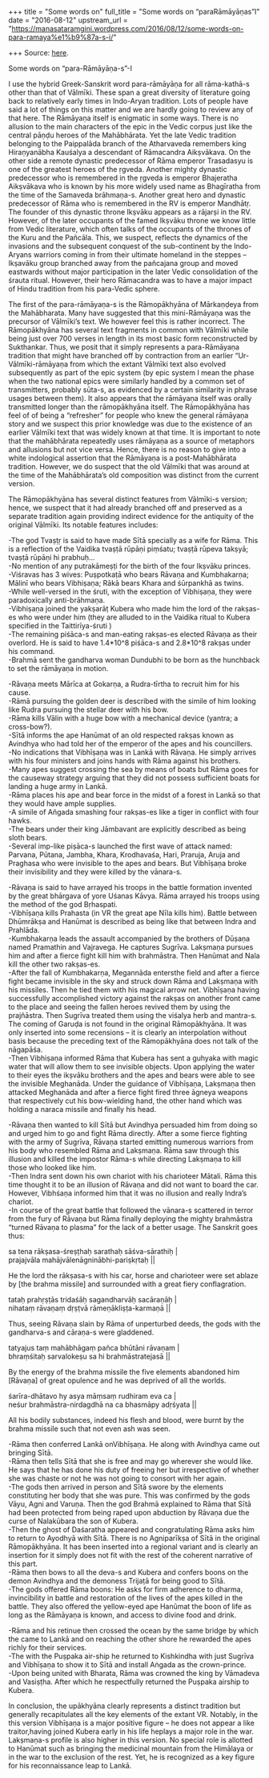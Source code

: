 +++
title = "Some words on"
full_title = "Some words on “paraRāmāyāṇas”I"
date = "2016-08-12"
upstream_url = "https://manasataramgini.wordpress.com/2016/08/12/some-words-on-para-ramaya%e1%b9%87a-s-i/"

+++
Source: [here](https://manasataramgini.wordpress.com/2016/08/12/some-words-on-para-ramaya%e1%b9%87a-s-i/).

Some words on “para-Rāmāyāṇa-s”-I

I use the hybrid Greek-Sanskrit word para-rāmāyāṇa for all rāma-kathā-s other than that of Vālmīki. These span a great diversity of literature going back to relatively early times in Indo-Aryan tradition. Lots of people have said a lot of things on this matter and we are hardly going to review any of that here. The Rāmāyaṇa itself is enigmatic in some ways. There is no allusion to the main characters of the epic in the Vedic corpus just like the central pāṇḍu heroes of the Mahābhārata. Yet the late Vedic tradition belonging to the Paippalāda branch of the Atharvaveda remembers king Hiraṇyanābha Kauśalya a descendant of Rāmacandra Aikṣvākava. On the other side a remote dynastic predecessor of Rāma emperor Trasadasyu is one of the greatest heroes of the ṛgveda. Another mighty dynastic predecessor who is remembered in the ṛgveda is emperor Bhajeratha Aikṣvākava who is known by his more widely used name as Bhagīratha from the time of the Samaveda brāhmaṇa-s. Another great hero and dynastic predecessor of Rāma who is remembered in the RV is emperor Mandhātṛ. The founder of this dynastic throne Ikṣvāku appears as a rājarṣi in the RV. However, of the later occupants of the famed Ikṣvāku throne we know little from Vedic literature, which often talks of the occupants of the thrones of the Kuru and the Pañcāla. This, we suspect, reflects the dynamics of the invasions and the subsequent conquest of the sub-continent by the Indo-Aryans warriors coming in from their ultimate homeland in the steppes – Ikṣavāku group branched away from the pañcajana group and moved eastwards without major participation in the later Vedic consolidation of the śrauta ritual. However, their hero Rāmacandra was to have a major impact of Hindu tradition from his para-Vedic sphere.

The first of the para-rāmāyaṇa-s is the Rāmopākhyāna of Mārkaṇḍeya from the Mahābharata. Many have suggested that this mini-Rāmāyaṇa was the precursor of Vālmīki’s text. We however feel this is rather incorrect. The Rāmopākhyāna has several text fragments in common with Vālmīki while being just over 700 verses in length in its most basic form reconstructed by Sukthankar. Thus, we posit that it simply represents a para-Rāmāyaṇa tradition that might have branched off by contraction from an earlier “Ur-Vālmīki-rāmāyaṇa from which the extant Vālmīki text also evolved subsequently as part of the epic system (by epic system I mean the phase when the two national epics were similarly handled by a common set of transmitters, probably sūta-s, as evidenced by a certain similarity in phrase usages between them). It also appears that the rāmāyaṇa itself was orally transmitted longer than the rāmopākhyāna itself. The Rāmopākhyāna has feel of of being a “refresher” for people who knew the general rāmāyaṇa story and we suspect this prior knowledge was due to the existence of an earlier Vālmīki text that was widely known at that time. It is important to note that the mahābhārata repeatedly uses rāmāyaṇa as a source of metaphors and allusions but not vice versa. Hence, there is no reason to give into a white indological assertion that the Rāmāyaṇa is a post-Mahābhārata tradition. However, we do suspect that the old Vālmīki that was around at the time of the Mahābhārata’s old composition was distinct from the current version.

The Rāmopākhyāna has several distinct features from Vālmīki-s version; hence, we suspect that it had already branched off and preserved as a separate tradition again providing indirect evidence for the antiquity of the original Vālmīki. Its notable features includes:

-The god Tvaṣṭṛ is said to have made Sītā specially as a wife for Rāma. This is a reflection of the Vaidika tvaṣṭā rūpāṇi piṃśatu; tvaṣṭā rūpeva takṣyā; tvaṣṭā rūpāṇi hi prabhuḥ…  
-No mention of any putrakāmeṣṭi for the birth of the four Ikṣvāku princes.  
-Viśravas has 3 wives: Puṣpotkaṭā who bears Rāvaṇa and Kumbhakarṇa; Mālinī who bears Vibhiṣaṇa; Rākā bears Khara and śūrpankhā as twins.  
-While well-versed in the śruti, with the exception of Vibhiṣaṇa, they were paradoxically anti-brāhmaṇa.  
-Vibhiṣaṇa joined the yakṣarāṭ Kubera who made him the lord of the rakṣas-es who were under him (they are alluded to in the Vaidika ritual to Kubera specified in the Taittirīya-śruti )  
-The remaining piśāca-s and man-eating rakṣas-es elected Rāvaṇa as their overlord. He is said to have 1.4\*10^8 piśāca-s and 2.8\*10^8 rakṣas under his command.  
-Brahmā sent the gandharva woman Dundubhi to be born as the hunchback to set the rāmāyaṇa in motion.

-Rāvaṇa meets Mārīca at Gokarṇa, a Rudra-tīrtha to recruit him for his cause.  
-Rāmā pursuing the golden deer is described with the simile of him looking like Rudra pursuing the stellar deer with his bow.  
-Rāma kills Vālin with a huge bow with a mechanical device (yantra; a cross-bow?).  
-Sītā informs the ape Hanūmat of an old respected rakṣas known as Avindhya who had told her of the emperor of the apes and his councillers.  
-No indications that Vibhīṣaṇa was in Lankā with Rāvaṇa. He simply arrives with his four ministers and joins hands with Rāma against his brothers.  
-Many apes suggest crossing the sea by means of boats but Rāma goes for the causeway strategy arguing that they did not possess sufficient boats for landing a huge army in Lankā.  
-Rāma places his ape and bear force in the midst of a forest in Lankā so that they would have ample supplies.  
-A simile of Añgada smashing four rakṣas-es like a tiger in conflict with four hawks.  
-The bears under their king Jāmbavant are explicitly described as being sloth bears.  
-Several imp-like piṣāca-s launched the first wave of attack named: Parvana, Pūtana, Jambha, Khara, Krodhavaśa, Hari, Praruja, Aruja and Praghasa who were invisible to the apes and bears. But Vibhīṣaṇa broke their invisibility and they were killed by the vānara-s.

-Rāvaṇa is said to have arrayed his troops in the battle formation invented by the great bhārgava of yore Uśanas Kāvya. Rāma arrayed his troops using the method of the god Bṛhaspati.  
-Vibhīṣaṇa kills Prahasta (in VR the great ape Nīla kills him). Battle between Dhūmrākṣa and Hanūmat is described as being like that between Indra and Prahlāda.  
-Kumbhakarṇa leads the assault accompanied by the brothers of Dūṣaṇa named Pramathin and Vajravega. He captures Sugrīva. Lakṣmaṇa pursues him and after a fierce fight kill him with brahmāstra. Then Hanūmat and Nala kill the other two rakṣas-es.  
-After the fall of Kumbhakarṇa, Megannāda entersthe field and after a fierce fight became invisible in the sky and struck down Rāma and Lakṣmaṇa with his missiles. Then he tied them with his magical arrow net. Vibhīṣaṇa having successfully accomplished victory against the rakṣas on another front came to the place and seeing the fallen heroes revived them by using the prajñāstra. Then Sugrīva treated them using the viśalya herb and mantra-s. The coming of Garuḍa is not found in the original Rāmopākhyāna. It was only inserted into some recensions – it is clearly an interpolation without basis because the preceding text of the Rāmopākhyāna does not talk of the nāgapāśa.  
-Then Vibhiṣaṇa informed Rāma that Kubera has sent a guhyaka with magic water that will allow them to see invisible objects. Upon applying the water to their eyes the ikṣvāku brothers and the apes and bears were able to see the invisible Meghanāda. Under the guidance of Vibhīṣaṇa, Lakṣmaṇa then attacked Meghanāda and after a fierce fight fired three āgneya weapons that respectively cut his bow-wielding hand, the other hand which was holding a naraca missile and finally his head.

-Rāvaṇa then wanted to kill Sītā but Avindhya persuaded him from doing so and urged him to go and fight Rāma directly. After a some fierce fighting with the army of Sugrīva, Rāvaṇa started emitting numerous warriors from his body who resembled Rāma and Lakṣmaṇa. Rāma saw through this illusion and killed the impostor Rāma-s while directing Lakṣmaṇa to kill those who looked like him.  
-Then Indra sent down his own chariot with his charioteer Mātali. Rāma this time thought it to be an illusion of Rāvaṇa and did not want to board the car. However, Vibhśaṇa informed him that it was no illusion and really Indra’s chariot.  
-In course of the great battle that followed the vānara-s scattered in terror from the fury of Rāvaṇa but Rāma finally deploying the mighty brahmāstra “turned Rāvaṇa to plasma” for the lack of a better usage. The Sanskrit goes thus:

sa tena rākṣasa-śreṣṭhaḥ sarathaḥ sāśva-sārathiḥ \|  
prajajvāla mahājvālenāgninābhi-pariṣkṛtaḥ \|\|

He the lord the rākṣasa-s with his car, horse and charioteer were set ablaze by \[the brahma missile\] and surrounded with a great fiery conflagration.

tataḥ prahṛṣṭās tridaśāḥ sagandharvāḥ sacāraṇāḥ \|  
nihataṃ rāvaṇaṃ dṛṣṭvā rāmeṇākliṣṭa-karmaṇā \|\|

Thus, seeing Rāvaṇa slain by Rāma of unperturbed deeds, the gods with the gandharva-s and cāraṇa-s were gladdened.

tatyajus taṃ mahābhāgaṃ pañca bhūtāni rāvaṇam \|  
bhraṃśitaḥ sarvalokeṣu sa hi brahmāstratejasā \|\|

By the energy of the brahma missile the five elements abandoned him \[Rāvaṇa\] of great opulence and he was deprived of all the worlds.

śarīra-dhātavo hy asya māṃsaṃ rudhiram eva ca \|  
neśur brahmāstra-nirdagdhā na ca bhasmāpy adṛśyata \|\|

All his bodily substances, indeed his flesh and blood, were burnt by the brahma missile such that not even ash was seen.

-Rāma then conferred Lankā onVibhīṣaṇa. He along with Avindhya came out bringing Sītā.  
-Rāma then tells Sītā that she is free and may go wherever she would like. He says that he has done his duty of freeing her but irrespective of whether she was chaste or not he was not going to consort with her again.  
-The gods then arrived in person and Sītā swore by the elements constituting her body that she was pure. This was confirmed by the gods Vāyu, Agni and Varuṇa. Then the god Brahmā explained to Rāma that Sītā had been protected from being raped upon abduction by Rāvaṇa due the curse of Nalakūbara the son of Kubera.  
-Then the ghost of Daśaratha appeared and congratulating Rāma asks him to return to Ayodhyā with Sītā. There is no Agniparīkṣa of Sītā in the original Rāmopākhyāna. It has been inserted into a regional variant and is clearly an insertion for it simply does not fit with the rest of the coherent narrative of this part.  
-Rāma then bows to all the deva-s and Kubera and confers boons on the demon Avindhya and the demoness Trijaṭā for being good to Sītā.  
-The gods offered Rāma boons: He asks for firm adherence to dharma, invincibility in battle and restoration of the lives of the apes killed in the battle. They also offered the yellow-eyed ape Hanūmat the boon of life as long as the Rāmāyaṇa is known, and access to divine food and drink.

-Rāma and his retinue then crossed the ocean by the same bridge by which the came to Lankā and on reaching the other shore he rewarded the apes richly for their services.  
-The with the Puṣpaka air-ship he returned to Kishkindha with just Sugrīva and Vibhīṣaṇa to show it to Sītā and install Aṅgada as the crown-prince.  
-Upon being united with Bharata, Rāma was crowned the king by Vāmadeva and Vasiṣṭha. After which he respectfully returned the Puṣpaka airship to Kubera.

In conclusion, the upākhyāna clearly represents a distinct tradition but generally recapitulates all the key elements of the extant VR. Notably, in the this version Vibhīṣaṇa is a major positive figure – he does not appear a like traitor,having joined Kubera early in his life heplays a major role in the war. Lakṣmaṇa-s profile is also higher in this version. No special role is allotted to Hanūmat such as bringing the medicinal mountain from the Himālaya or in the war to the exclusion of the rest. Yet, he is recognized as a key figure for his reconnaissance leap to Lankā.

